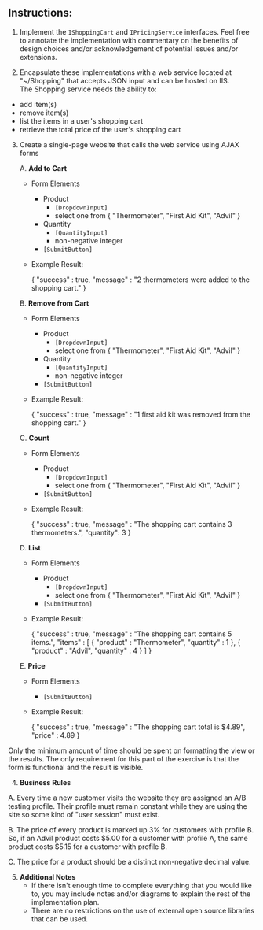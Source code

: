 Instructions: 
----------------------------------------------------------------------------------------------------------
  

1.  Implement the `IShoppingCart` and `IPricingService` interfaces.  Feel free to annotate the implementation with commentary
	on the benefits of design choices and/or acknowledgement of potential issues and/or extensions.
  

2.  Encapsulate these implementations with a web service located at "~/Shopping" that accepts JSON input and can be hosted on IIS.  
	The Shopping service needs the ability to: 
   - add item(s) 
   - remove item(s) 
   - list the items in a user's shopping cart 
   - retrieve the total price of the user's shopping cart      


3.  Create a single-page website that calls the web service using AJAX forms 


    A. **Add to Cart**
       - Form Elements
         - Product
           - `[DropdownInput]` 
           - select one from { "Thermometer", "First Aid Kit", "Advil" }
         - Quantity
           - `[QuantityInput]` 
           - non-negative integer
         - `[SubmitButton]`
       - Example Result: 

            { 
              "success" : true, 
              "message" : "2 thermometers were added to the shopping cart." 
            }


    B.  **Remove from Cart**
       - Form Elements
         - Product
           - `[DropdownInput]` 
           - select one from { "Thermometer", "First Aid Kit", "Advil" }
         - Quantity
           - `[QuantityInput]` 
           - non-negative integer
         - `[SubmitButton]`
       - Example Result: 

            { 
              "success" : true, 
              "message" : "1 first aid kit was removed from the shopping cart." 
            }


    C.  **Count**
       - Form Elements
         - Product
           - `[DropdownInput]` 
           - select one from { "Thermometer", "First Aid Kit", "Advil" }
         - `[SubmitButton]`
       - Example Result: 

            { 
              "success" : true, 
              "message" : "The shopping cart contains 3 thermometers.", 
              "quantity": 3
            }


    D.  **List**
       - Form Elements
         - Product
           - `[DropdownInput]` 
           - select one from { "Thermometer", "First Aid Kit", "Advil" }
         - `[SubmitButton]`
       - Example Result: 

            { 
              "success" : true, 
              "message" : "The shopping cart contains 5 items.", 
              "items"   : [ 
                            { 
                              "product"  : "Thermometer", 
                              "quantity" : 1 
                            }, 
                            { 
                              "product"  : "Advil", 
                              "quantity" : 4 
                            } 
                          ]
            }

    E.  **Price**
       - Form Elements
         - `[SubmitButton]`
       - Example Result: 

            { 
              "success" : true, 
              "message" : "The shopping cart total is $4.89", 
              "price"   : 4.89 
            }

       
  Only the minimum amount of time should be spent on formatting the view or the results.  The only requirement for this part of the exercise is that 
  the form is functional and the result is visible. 
  
  
4.  **Business Rules** 
  
   A. Every time a new customer visits the website they are assigned an A/B testing profile.
	Their profile must remain constant while they are using the site so some kind of "user session" must exist. 
  
   B.  The price of every product is marked up 3% for customers with profile B.  
	So, if an Advil product costs $5.00 for a customer with profile A, the same product costs $5.15 for a customer with profile B. 
  
   C.  The price for a product should be a distinct non-negative decimal value. 
  
5. **Additional Notes** 
   - If there isn't enough time to complete everything that you would like to, you may include notes and/or diagrams to explain the rest of the implementation plan.  
   - There are no restrictions on the use of external open source libraries that can be used. 
  
